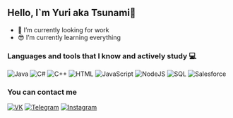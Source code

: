 ## Hello, I`m Yuri aka Tsunami👋

- 👏 I’m currently looking for work
- 😎 I’m currently learning everything

### Languages and tools that I know and actively study 💻
![Java](https://img.shields.io/badge/-Java-090909?style=for-the-badge&logo=java&logoColor=ff7844)
![C#](https://img.shields.io/badge/-C%23-090909?style=for-the-badge&logo=visual-studio&logoColor=93329e)
![C++](https://img.shields.io/badge/-C%2b%2b-090909?style=for-the-badge&logo=c%2b%2b&logoColor=b4aee8)
![HTML](https://img.shields.io/badge/-HTML-090909?style=for-the-badge&logo=html5&)
![JavaScript](https://img.shields.io/badge/-JavaScript-090909?style=for-the-badge&logo=javascript)
![NodeJS](https://img.shields.io/badge/-NodeJS-090909?style=for-the-badge&logo=node.js)
![SQL](https://img.shields.io/badge/-SQL-090909?style=for-the-badge&logo=microsoft-sql-server&logoColor=e40017)
![Salesforce](https://img.shields.io/badge/-Salesforce-090909?style=for-the-badge&logo=salesforce)

### You can contact me
[![VK](https://img.shields.io/badge/-VK-090909?style=for-the-badge&logo=vk&)](https://vk.com/tsun4mi)
[![Telegram](https://img.shields.io/badge/-Telegram-090909?style=for-the-badge&logo=telegram&)](https://t.me/Tsun4mi)
[![Instagram](https://img.shields.io/badge/-Instagram-090909?style=for-the-badge&logo=instagram&)](https://www.instagram.com/shust_ts/)
